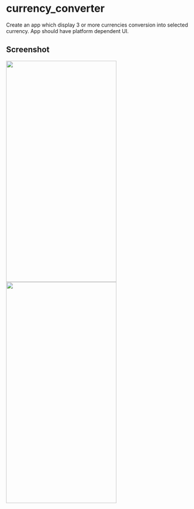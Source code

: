 # currency_converter

Create an app which display 3 or more currencies conversion into selected currency. App should have platform dependent UI.

## Screenshot

<img width="300" height="600" src="https://user-images.githubusercontent.com/113745196/199973330-fd623113-be20-4170-b8a3-c52f8cade546.jpg">    <img width="300" height="600" src="https://user-images.githubusercontent.com/113745196/199973372-25344d64-f04d-422d-b867-0c34751d16b2.jpg">
